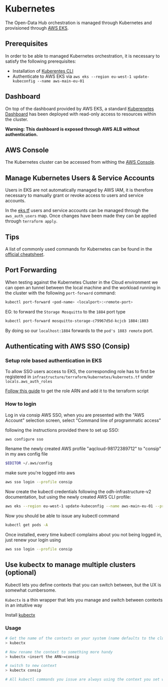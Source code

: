 <!--
SPDX-FileCopyrightText: NOI Techpark <digital@noi.bz.it>

SPDX-License-Identifier: CC0-1.0
-->

# Kubernetes

The Open-Data Hub orchestration is managed through Kubernetes and provisioned through [AWS EKS](https://eu-west-1.console.aws.amazon.com/eks/home?region=eu-west-1#/clusters/aws-main-eu-01).

## Prerequisites

In order to be able to managed Kubernetes orchestration, it is necessary to satisfy the following prerequisites:

- Installation of [Kuberentes CLI](https://kubernetes.io/docs/tasks/tools/)
- Authenticate to AWS EKS via `aws eks --region eu-west-1 update-kubeconfig --name aws-main-eu-01`


## Dashboard

On top of the dashboard provided by AWS EKS, a standard [Kuberenetes Dashboard](http://k8s-default-kubernet-62841e8dd0-731115856.eu-west-1.elb.amazonaws.com/) has been deployed with read-only access to resources within the cluster.

**Warning: This dashboard is exposed through AWS ALB without authentication.**

## AWS Console

The Kubernetes cluster can be accessed from withing the [AWS Console](https://eu-west-1.console.aws.amazon.com/eks/home?region=eu-west-1#/clusters/aws-main-eu-01).

## Manage Kubernetes Users & Service Accounts

Users in EKS are not automatically managed by AWS IAM, it is therefore necessary to manually grant or revoke access to users and service accounts.

In the [eks.tf](../infrastructure/terraform/compute/eks.tf) users and service accounts can be managed through the `aws_auth_users` map. Once changes have been made they can be applied through `terraform apply`.

## Tips

A list of commonly used commands for Kubernetes can be found in the [official cheatsheet](https://kubernetes.io/docs/reference/kubectl/cheatsheet/).

## Port Forwarding 

When testing against the Kubernetes Cluster in the Cloud environment we can open an tunnel between the local machine and the workload running in the cluster with the following `port-forward` command:

```sh
kubectl port-forward <pod-name> <localport>:<remote-port>
```

EG: to forward the `Storage Mosquitto` to the `1884` port type
```sh
kubectl port-forward mosquitto-storage-c79967d5d-kcjcb 1884:1883
```

By doing so our `localhost:1884` forwards to the `pod's 1883 remote` port. 

## Authenticating with AWS SSO (Consip)
### Setup role based authentication in EKS
To allow SSO users access to EKS, the corresponding role has to first be registered in `infrastructure/terraform/kubernetes/kubernets.tf`  under `locals.aws_auth_roles`

[Follow this guide](https://repost.aws/knowledge-center/eks-configure-sso-user)
to get the role ARN and add it to the terraform script

### How to login

Log in via consip AWS SSO, when you are presented with the "AWS Account" selection screen, select "Command line of programmatic access"

following the instructions provided there to set up SSO:
```sh
aws configure sso
```
Rename the newly created AWS profile "aqcloud-98172389712" to "consip" in my aws config file
```sh
$EDITOR ~/.aws/config
```

make sure you're logged into aws
```sh
aws sso login --profile consip
```

Now create the kubectl credentials following the odh-infrastructure-v2 documentation, but using the newly created AWS CLI profile:
```sh
aws eks --region eu-west-1 update-kubeconfig --name aws-main-eu-01 --profile consip
```

Now you should be able to issue any kubectl command
```sh
kubectl get pods -A
```


Once installed, every time kubectl complains about you not being logged in, just renew your login using
```sh
aws sso login --profile consip
```

## Use kubectx to manage multiple clusters (optional)
Kubectl lets you define contexts that you can switch between, but the UX is somewhat cumbersome.

`Kubectx` is a thin wrapper that lets you manage and switch between contexts in an intuitive way

Install [kubectx](https://github.com/ahmetb/kubectx)

### Usage
```sh
# Get the name of the contexts on your system (name defaults to the cluster ARN):
> kubectx

# Now rename the context to something more handy
> kubectx <insert the ARN>=consip

# switch to new context
> kubectx consip

# All kubectl commands you issue are always using the context you set with kubectx
```
